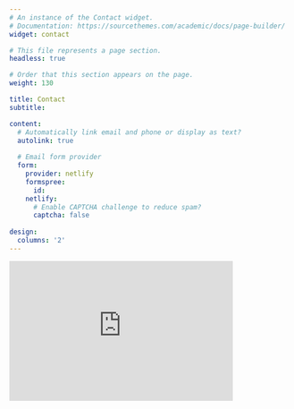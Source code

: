 ```yaml
---
# An instance of the Contact widget.
# Documentation: https://sourcethemes.com/academic/docs/page-builder/
widget: contact

# This file represents a page section.
headless: true

# Order that this section appears on the page.
weight: 130

title: Contact
subtitle:

content:
  # Automatically link email and phone or display as text?
  autolink: true
  
  # Email form provider
  form:
    provider: netlify
    formspree:
      id:
    netlify:
      # Enable CAPTCHA challenge to reduce spam?
      captcha: false
  
design:
  columns: '2'
---
```


<iframe src="https://www.google.com/maps/embed?pb=!1m18!1m12!1m3!1d3015.9544806364283!2d33.373937714791985!3d35.160175164532944!2m3!1f0!2f0!3f0!3m2!1i1024!2i768!4f13.1!3m3!1m2!1s0x14de1826c1a781a9%3A0x2486db46627cb539!2sUniversity%20of%20Cyprus%20(Old%20Campus)!5e1!3m2!1sen!2s!4v1686339528144!5m2!1sen!2s" width="400" height="250" style="border:0;" allowfullscreen="" loading="lazy" referrerpolicy="no-referrer-when-downgrade"></iframe>
